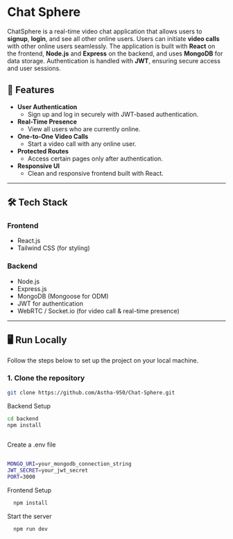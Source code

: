 # Chat Sphere

ChatSphere is a real-time video chat application that allows users to **signup**, **login**, and see all other online users. Users can initiate **video calls** with other online users seamlessly. The application is built with **React** on the frontend, **Node.js** and **Express** on the backend, and uses **MongoDB** for data storage. Authentication is handled with **JWT**, ensuring secure access and user sessions.


## 🚀 Features

- **User Authentication**
  - Sign up and log in securely with JWT-based authentication.
- **Real-Time Presence**
  - View all users who are currently online.
- **One-to-One Video Calls**
  - Start a video call with any online user.
- **Protected Routes**
  - Access certain pages only after authentication.
- **Responsive UI**
  - Clean and responsive frontend built with React.

---

## 🛠 Tech Stack

### Frontend
- React.js
- Tailwind CSS (for styling)

### Backend
- Node.js
- Express.js
- MongoDB (Mongoose for ODM)
- JWT for authentication
- WebRTC / Socket.io (for video call & real-time presence)

---

## 🖥 Run Locally

Follow the steps below to set up the project on your local machine.

### 1. Clone the repository


```bash
git clone https://github.com/Astha-950/Chat-Sphere.git
```

Backend Setup

```bash
cd backend
npm install
 

```

Create a .env file
```bash
 
MONGO_URI=your_mongodb_connection_string
JWT_SECRET=your_jwt_secret
PORT=3000
```

Frontend Setup 

```bash
  npm install

```

Start the server

```bash
  npm run dev
```

